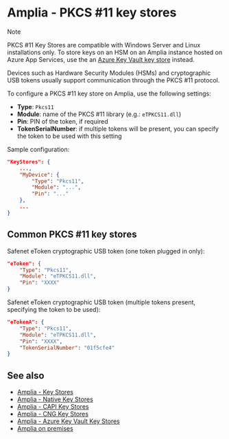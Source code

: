 ﻿# Amplia - PKCS #11 key stores

> [!NOTE]
> PKCS #11 Key Stores are compatible with Windows Server and Linux installations only. To store keys on an HSM on an Amplia instance hosted on Azure App Services, use the an [Azure Key Vault key store](azure.md) instead.

Devices such as Hardware Security Modules (HSMs) and cryptographic USB tokens usually support communication through the
PKCS #11 protocol.

To configure a PKCS #11 key store on Amplia, use the following settings:

* **Type**: `Pkcs11`
* **Module**: name of the PKCS #11 library (e.g.: `eTPKCS11.dll`)
* **Pin**: PIN of the token, if required
* **TokenSerialNumber**: if multiple tokens will be present, you can specify the token to be used with this setting 

Sample configuration:

```json
"KeyStores": {
	...,
	"MyDevice": {
		"Type": "Pkcs11",
		"Module": "...",
		"Pin": "..."
	},
	...
}
```

## Common PKCS #11 key stores

Safenet eToken cryptographic USB token (one token plugged in only):

```json
"eToken": {
	"Type": "Pkcs11",
	"Module": "eTPKCS11.dll",
	"Pin": "XXXX"
}
```

Safenet eToken cryptographic USB token (multiple tokens present, specifying the token to be used):

```json
"eTokenA": {
	"Type": "Pkcs11",
	"Module": "eTPKCS11.dll",
	"Pin": "XXXX",
	"TokenSerialNumber": "01f5cfe4"
}
```

## See also

* [Amplia - Key Stores](index.md)
* [Amplia - Native Key Stores](native.md)
* [Amplia - CAPI Key Stores](capi.md)
* [Amplia - CNG Key Stores](cng.md)
* [Amplia - Azure Key Vault Key Stores](azure.md)
* [Amplia on premises](../index.md)
